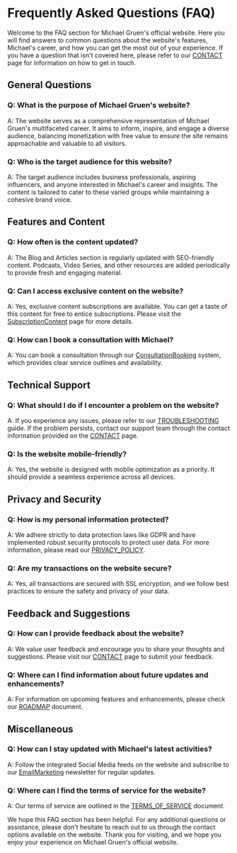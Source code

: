 # Frequently Asked Questions (FAQ)

Welcome to the FAQ section for Michael Gruen's official website. Here you will find answers to common questions about the website's features, Michael's career, and how you can get the most out of your experience. If you have a question that isn't covered here, please refer to our [CONTACT](../docs/CONTACT.md) page for information on how to get in touch.

## General Questions

### Q: What is the purpose of Michael Gruen's website?
A: The website serves as a comprehensive representation of Michael Gruen's multifaceted career. It aims to inform, inspire, and engage a diverse audience, balancing monetization with free value to ensure the site remains approachable and valuable to all visitors.

### Q: Who is the target audience for this website?
A: The target audience includes business professionals, aspiring influencers, and anyone interested in Michael's career and insights. The content is tailored to cater to these varied groups while maintaining a cohesive brand voice.

## Features and Content

### Q: How often is the content updated?
A: The Blog and Articles section is regularly updated with SEO-friendly content. Podcasts, Video Series, and other resources are added periodically to provide fresh and engaging material.

### Q: Can I access exclusive content on the website?
A: Yes, exclusive content subscriptions are available. You can get a taste of this content for free to entice subscriptions. Please visit the [SubscriptionContent](../src/components/SubscriptionContent.tsx) page for more details.

### Q: How can I book a consultation with Michael?
A: You can book a consultation through our [ConsultationBooking](../src/components/ConsultationBooking.tsx) system, which provides clear service outlines and availability.

## Technical Support

### Q: What should I do if I encounter a problem on the website?
A: If you experience any issues, please refer to our [TROUBLESHOOTING](../docs/TROUBLESHOOTING.md) guide. If the problem persists, contact our support team through the contact information provided on the [CONTACT](../docs/CONTACT.md) page.

### Q: Is the website mobile-friendly?
A: Yes, the website is designed with mobile optimization as a priority. It should provide a seamless experience across all devices.

## Privacy and Security

### Q: How is my personal information protected?
A: We adhere strictly to data protection laws like GDPR and have implemented robust security protocols to protect user data. For more information, please read our [PRIVACY_POLICY](../docs/PRIVACY_POLICY.md).

### Q: Are my transactions on the website secure?
A: Yes, all transactions are secured with SSL encryption, and we follow best practices to ensure the safety and privacy of your data.

## Feedback and Suggestions

### Q: How can I provide feedback about the website?
A: We value user feedback and encourage you to share your thoughts and suggestions. Please visit our [CONTACT](../docs/CONTACT.md) page to submit your feedback.

### Q: Where can I find information about future updates and enhancements?
A: For information on upcoming features and enhancements, please check our [ROADMAP](../docs/ROADMAP.md) document.

## Miscellaneous

### Q: How can I stay updated with Michael's latest activities?
A: Follow the integrated Social Media feeds on the website and subscribe to our [EmailMarketing](../src/components/EmailMarketing.tsx) newsletter for regular updates.

### Q: Where can I find the terms of service for the website?
A: Our terms of service are outlined in the [TERMS_OF_SERVICE](../docs/TERMS_OF_SERVICE.md) document.

We hope this FAQ section has been helpful. For any additional questions or assistance, please don't hesitate to reach out to us through the contact options available on the website. Thank you for visiting, and we hope you enjoy your experience on Michael Gruen's official website.